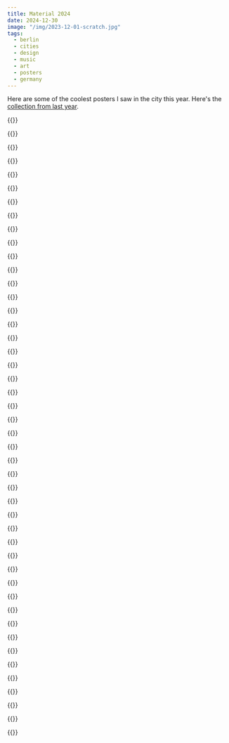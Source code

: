 ```yaml
---
title: Material 2024
date: 2024-12-30
image: "/img/2023-12-01-scratch.jpg"
tags:
  - berlin
  - cities
  - design
  - music
  - art
  - posters
  - germany
---
```


Here are some of the coolest posters I saw in the city this year. Here's the [collection from last year](/post/2023-12-28-posters).

<!--more-->

{{<photo src="/img/posters-2024/2024-01-13-new-heavy-shit.jpg" alt="A poster for the New Heavy Shit rock night" caption="New Heavy Shit playing on Karl-Marx Allee" >}}

{{<photo src="/img/posters-2024/2024-01-18-ctm.jpg" alt="Pink and black abstract event poster" caption="Poster for the CTM festival, Berlin" >}}

{{<photo src="/img/posters-2024/2024-01-18-oceanic.jpg" alt="Pink text over a photo of a lake" caption="Oceanic Refractions installation at CTM" >}}

{{<photo src="/img/posters-2024/2024-01-18-kitkat.jpg" alt="Poster for Kitkat reading Every Fucking Thursday Night" caption="Regular Thursday nights at KitKat" >}}

{{<photo src="/img/posters-2024/2024-01-20-wissen.jpg" alt="Red borderd poster with an photo of an art fair" caption="Die Wissen art fair" >}}

{{<photo src="/img/posters-2024/2024-01-20-letters.jpg" alt="Poster with large text: worried as still no letters from you" caption="Letters from the Kindertransport" >}}

{{<photo src="/img/posters-2024/2024-01-24-chill-mal.jpg" alt="A pastiche of the American Gothic painting where the couple are wearing sweaters that say Chill Mal Berlin" caption="Chill Mal Berlin, posted on the Treptower Park underpass" >}}

{{<photo src="/img/posters-2024/2024-01-24-knocked-loose.jpg" alt="Knocked Loose, with illustrated triptych artwork" caption="Knocked Loose at Huxleys" >}}

{{<photo src="/img/posters-2024/2024-01-24-radial.jpg" alt="Abstract shapes in orange and pink" caption="Radial System festival" >}}

{{<photo src="/img/posters-2024/2024-01-24-sauna.jpg" alt="Die Sauna. Echt Heiss. Echt Finnish." caption="A sauna exhibit at the Finnish Embassy" >}}

{{<photo src="/img/posters-2024/2024-01-30-ost.jpg" alt="Large vertical lettertype OST in purple" caption="Utopia Europa at Haus der Kulturen der Welt" >}}

{{<photo src="/img/posters-2024/2024-02-03-body.jpg" alt="Authentic body control, people in yoga poses" caption="Authentic body control, venue unspecified" >}}

{{<photo src="/img/posters-2024/2024-02-03-versagen.jpg" alt="Kollektives Versagen mit B6BBO" caption="Fail Collective at Lido" >}}

{{<photo src="/img/posters-2024/2024-02-05-acid.jpg" alt="Acid for the children, drawing of children on yellow background" caption="Acid for the children, location by request" >}}

{{<photo src="/img/posters-2024/2024-02-05-pda.jpg" alt="PDA, location via Telegram" caption="PDA, location via telegram" >}}

{{<photo src="/img/posters-2024/2024-02-06-elm-st.jpg" alt="Black metal writing on a black field" caption="Elm Street at AEVE" >}}

{{<photo src="/img/posters-2024/2024-02-16-ballet.jpg" alt="Close up of ballet dancer's neck" caption="William Forsythe at Staats Ballett Berlin" >}}

{{<photo src="/img/posters-2024/2024-02-16-dizi.jpg" alt="Ale Münze, Platz für Vielfalt und Multidiziplinär" caption="A place for diversity and multidisciple at The Old Mint" >}}

{{<photo src="/img/posters-2024/2024-02-16-espace.jpg" alt="Kalina Koch at Glogauer Str 21" caption="Espace by Görli" >}}

{{<photo src="/img/posters-2024/2024-02-16-nao.jpg" alt="Naomi 9 at Kantine am Berghain" caption="Naomi 0 at Kantine am Berghain" >}}

{{<photo src="/img/posters-2024/2024-02-21-big-daddy.jpg" alt="Country festival, chickens" caption="Country festival at the Polish bar" >}}

{{<photo src="/img/posters-2024/2024-02-23-spades.jpg" alt="A ten of spades" caption="How will Europe see it if the war in Ukraine lasts another year?" >}}


{{<photo src="/img/posters-2024/2024-02-29-metaphors.jpg" alt="House of Underground at M01 Berlin" caption="Underground techno at the Renate annex" >}}

{{<photo src="/img/posters-2024/2024-02-29-waterfront.jpg" alt="Pinkified heavy metal poster" caption="Gig at the Watefront of some kind, I ain't reading that" >}}

{{<photo src="/img/posters-2024/2024-03-05-partybar.jpg" alt="Pictures of boats on an orange poster" caption="Partybar 3000" >}}

{{<photo src="/img/posters-2024/2024-03-29-perko.jpg" alt="Perko on a moire field of black and white" caption="Perko and friends Zur Klappe" >}}

{{<photo src="/img/posters-2024/2024-03-31-xposed.jpg" alt="Xposed Festival Berlin" caption="Queer film at the indie Kinos" >}}

{{<photo src="/img/posters-2024/2024-06-01-the-w.jpg" alt="Red poster with large white abstract type" caption="Kennedy Self at the Volksbühne" >}}

{{<photo src="/img/posters-2024/2024-06-02-g2u.jpg" alt="Large purple flower, G2U" caption="Good 2 U" >}}

{{<photo src="/img/posters-2024/2024-07-05-kaleid.jpg" alt="Overdrawn face" caption="Buffalo girls won't you come out tonight" >}}

{{<photo src="/img/posters-2024/2024-08-03-better.jpg" alt="Felix the cat giving somebody a tattoo" caption="A Better Way is doing a Flash Day" >}}

{{<photo src="/img/posters-2024/2024-08-11-alarme.jpg" alt="Distorted text on a yellow field" caption="A L'Arme! at Radialsystem" >}}

{{<photo src="/img/posters-2024/2024-08-11-atonal.jpg" alt="Black background, Berlin Atonal" caption="The noises are back" >}}

{{<photo src="/img/posters-2024/2024-08-14-burst.jpg" alt="Yellow backtround with handdrawn lettering, Burst" caption="Burst at Panke" >}}

{{<photo src="/img/posters-2024/2024-08-31-elek.jpg" alt="Cartoon dog on a purple background, Elek" caption="Elek on the sixth of the ninth" >}}

{{<photo src="/img/posters-2024/2024-08-31-gegen.jpg" alt="Psychadelic drawing of a many eyed man smoking" caption="Counter-cinema at places I've never heard of" >}}

{{<photo src="/img/posters-2024/2024-08-31-kreuz.jpg" alt="Painting of torsos, possibly swimming" caption="Get out the vote poster, make your mark" >}}

{{<photo src="/img/posters-2024/2024-08-31-rettenbach.jpg" alt="80s style poster with a car" caption="Rettenbach @ Duqo" >}}

{{<photo src="/img/posters-2024/2024-08-31-versucht.jpg" alt="Hast Du es wengistens versucht?" caption="Have you at least looked for it?" >}}

{{<photo src="/img/posters-2024/2024-09-11-para.jpg" alt="Hand drawn newspaper front page called Paraneukölln" caption="Paranoid x Neukölln" >}}

{{<photo src="/img/posters-2024/2024-09-11-synthetik.jpg" alt="Synthetik at Club Ost, abstract 3D render" caption="Synthetik @ Club Ost" >}}

{{<photo src="/img/posters-2024/2024-09-11-synthetik.jpg" alt="White and red over wavy black bodies" caption="Last Resort @ Panke" >}}

{{<photo src="/img/posters-2024/2024-09-16-toys.jpg" alt="Spectral abstract, Toys" caption="Fundraiser for the Rosa Rolling Safespace @ about://blank" >}}

{{<photo src="/img/posters-2024/2024-09-23-method.jpg" alt="A painting of hands holding a dynamite bomb" caption="Method, a play @ Volksbühne" >}}

{{<photo src="/img/posters-2024/2024-09-30-flake.jpg" alt="A tin man and magus in worn down Berlin, Flake feiert Weihnachten" caption="The Flake record store celebrates Christmas" >}}

{{<photo src="/img/posters-2024/2024-09-30-trespass.jpg" alt="Forgive us our trespasses, hand-painted purple text" caption="Forive Us Our Tresspasses, trangressive work @ HKW" >}}
